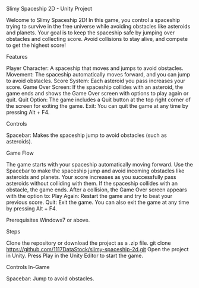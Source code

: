 Slimy Spaceship 2D - Unity Project

Welcome to Slimy Spaceship 2D! In this game, you control a spaceship trying to survive in the free universe while avoiding obstacles like asteroids and planets. Your goal is to keep the spaceship safe by jumping over obstacles and collecting score. Avoid collisions to stay alive, and compete to get the highest score!

Features

Player Character: A spaceship that moves and jumps to avoid obstacles.
Movement: The spaceship automatically moves forward, and you can jump to avoid obstacles.
Score System: Each asteroid you pass increases your score.
Game Over Screen: If the spaceship collides with an asteroid, the game ends and shows the Game Over screen with options to play again or quit.
Quit Option: The game includes a Quit button at the top right corner of the screen for exiting the game.
Exit: You can quit the game at any time by pressing Alt + F4.

Controls

Spacebar: Makes the spaceship jump to avoid obstacles (such as asteroids).

Game Flow

The game starts with your spaceship automatically moving forward.
Use the Spacebar to make the spaceship jump and avoid incoming obstacles like asteroids and planets.
Your score increases as you successfully pass asteroids without colliding with them.
If the spaceship collides with an obstacle, the game ends.
After a collision, the Game Over screen appears with the option to:
Play Again: Restart the game and try to beat your previous score.
Quit: Exit the game.
You can also exit the game at any time by pressing Alt + F4.

Prerequisites
Windows7 or above.

Steps

Clone the repository or download the project as a .zip file.
git clone https://github.com/1117DataStock/slimy-spaceship-2d.git
Open the project in Unity.
Press Play in the Unity Editor to start the game.

Controls In-Game

Spacebar: Jump to avoid obstacles.
